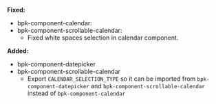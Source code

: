 **Fixed:**

- bpk-component-calendar:
- bpk-component-scrollable-calendar:
  - Fixed white spaces selection in calendar component. 

**Added:**

- bpk-component-datepicker
- bpk-component-scrollable-calendar
  - Export `CALENDAR_SELECTION_TYPE` so it can be imported from `bpk-component-datepicker` and `bpk-component-scrollable-calendar` instead of `bpk-component-calendar`